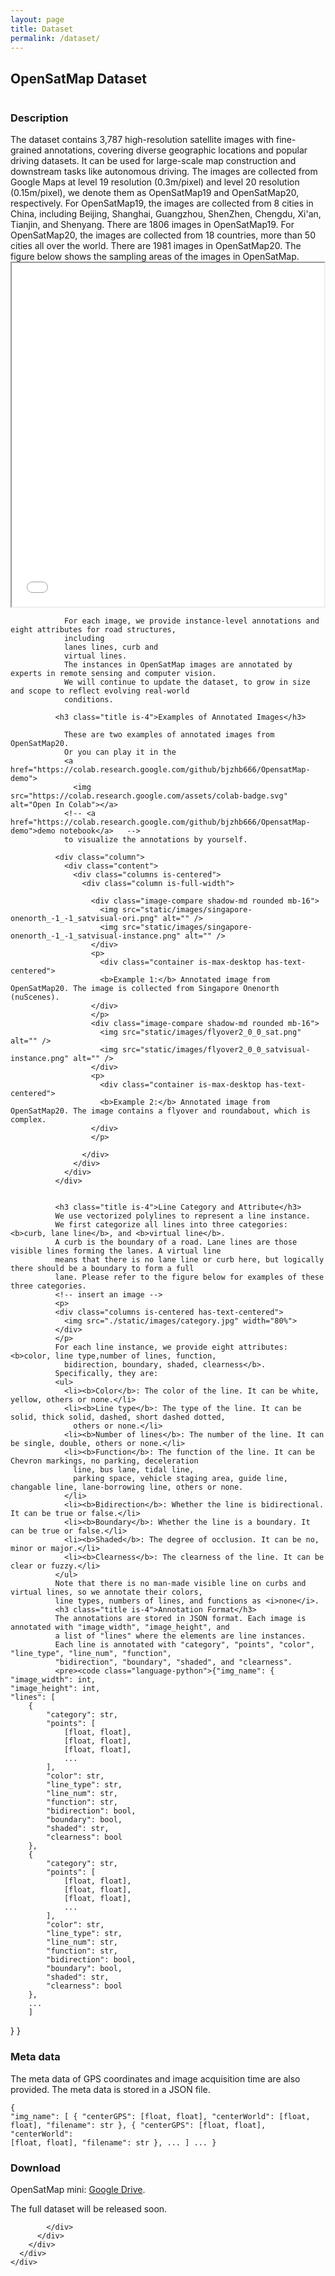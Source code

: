 ```yaml
---
layout: page
title: Dataset
permalink: /dataset/
---
```


<section class="section">
    <div class="container is-max-desktop has-text-centered">
      <h2 class="title is-3">OpenSatMap Dataset</h2>
      <div class="columns is-centered">
        <div class="column">
          <div class="content">
            <div class="content has-text-justified">
              <h3 class="title is-4"> Description</h3>
              The dataset contains 3,787 high-resolution satellite images with fine-grained annotations, covering
              diverse geographic locations and popular driving datasets.
              It can be used for large-scale map construction and downstream tasks like autonomous driving.
              The images are collected from Google Maps at level 19 resolution (0.3m/pixel) and level 20 resolution
              (0.15m/pixel), we denote them as OpenSatMap19 and OpenSatMap20, respectively.
              For OpenSatMap19, the images are collected from 8 cities in China, including Beijing, Shanghai, Guangzhou,
              ShenZhen, Chengdu, Xi'an, Tianjin, and Shenyang. There are 1806 images in OpenSatMap19.
              For OpenSatMap20, the images are collected from 18 countries, more than 50 cities all over the world.
              There are 1981 images in OpenSatMap20.
              The figure below shows the sampling areas of the images in OpenSatMap.
              <!-- 插入html -->
            <div class="columns is-centered">
              <iframe src="static/gps_points.html" width="800" height="550"></iframe>
            </div>
          
                For each image, we provide instance-level annotations and eight attributes for road structures,
                including
                lanes lines, curb and
                virtual lines.
                The instances in OpenSatMap images are annotated by experts in remote sensing and computer vision.
                We will continue to update the dataset, to grow in size and scope to reflect evolving real-world
                conditions.
         
              <h3 class="title is-4">Examples of Annotated Images</h3>

                These are two examples of annotated images from OpenSatMap20. 
                Or you can play it in the
                <a href="https://colab.research.google.com/github/bjzhb666/OpensatMap-demo">
                  <img src="https://colab.research.google.com/assets/colab-badge.svg" alt="Open In Colab"></a>
                <!-- <a href="https://colab.research.google.com/github/bjzhb666/OpensatMap-demo">demo notebook</a>   -->
                to visualize the annotations by yourself.
     
              <div class="column">
                <div class="content">
                  <div class="columns is-centered">
                    <div class="column is-full-width">

                      <div class="image-compare shadow-md rounded mb-16">
                        <img src="static/images/singapore-onenorth_-1_-1_satvisual-ori.png" alt="" />
                        <img src="static/images/singapore-onenorth_-1_-1_satvisual-instance.png" alt="" />
                      </div>
                      <p>
                        <div class="container is-max-desktop has-text-centered">
                        <b>Example 1:</b> Annotated image from OpenSatMap20. The image is collected from Singapore Onenorth (nuScenes).
                      </div>
                      </p>
                      <div class="image-compare shadow-md rounded mb-16">
                        <img src="static/images/flyover2_0_0_sat.png" alt="" />
                        <img src="static/images/flyover2_0_0_satvisual-instance.png" alt="" />
                      </div>
                      <p>
                        <div class="container is-max-desktop has-text-centered">
                        <b>Example 2:</b> Annotated image from OpenSatMap20. The image contains a flyover and roundabout, which is complex.
                      </div>
                      </p>

                    </div>
                  </div>
                </div>
              </div>

              
              <h3 class="title is-4">Line Category and Attribute</h3>
              We use vectorized polylines to represent a line instance.
              We first categorize all lines into three categories: <b>curb, lane line</b>, and <b>virtual line</b>.
              A curb is the boundary of a road. Lane lines are those visible lines forming the lanes. A virtual line
              means that there is no lane line or curb here, but logically there should be a boundary to form a full
              lane. Please refer to the figure below for examples of these three categories.
              <!-- insert an image -->
              <p>
              <div class="columns is-centered has-text-centered">
                <img src="./static/images/category.jpg" width="80%">
              </div>
              </p>
              For each line instance, we provide eight attributes: <b>color, line type,number of lines, function,
                bidirection, boundary, shaded, clearness</b>.
              Specifically, they are:
              <ul>
                <li><b>Color</b>: The color of the line. It can be white, yellow, others or none.</li>
                <li><b>Line type</b>: The type of the line. It can be solid, thick solid, dashed, short dashed dotted,
                  others or none.</li>
                <li><b>Number of lines</b>: The number of the line. It can be single, double, others or none.</li>
                <li><b>Function</b>: The function of the line. It can be Chevron markings, no parking, deceleration
                  line, bus lane, tidal line,
                  parking space, vehicle staging area, guide line, changable line, lane-borrowing line, others or none.
                </li>
                <li><b>Bidirection</b>: Whether the line is bidirectional. It can be true or false.</li>
                <li><b>Boundary</b>: Whether the line is a boundary. It can be true or false.</li>
                <li><b>Shaded</b>: The degree of occlusion. It can be no, minor or major.</li>
                <li><b>Clearness</b>: The clearness of the line. It can be clear or fuzzy.</li>
              </ul>
              Note that there is no man-made visible line on curbs and virtual lines, so we annotate their colors,
              line types, numbers of lines, and functions as <i>none</i>.
              <h3 class="title is-4">Annotation Format</h3>
              The annotations are stored in JSON format. Each image is annotated with "image_width", "image_height", and
              a list of "lines" where the elements are line instances.
              Each line is annotated with "category", "points", "color", "line_type", "line_num", "function",
              "bidirection", "boundary", "shaded", and "clearness".
              <pre><code class="language-python">{"img_name": {
    "image_width": int,
    "image_height": int,
    "lines": [
        {
            "category": str,
            "points": [
                [float, float],
                [float, float],
                [float, float], 
                ...
            ],
            "color": str,
            "line_type": str,
            "line_num": str,
            "function": str,
            "bidirection": bool,
            "boundary": bool,
            "shaded": str,
            "clearness": bool
        },
        {
            "category": str,
            "points": [
                [float, float],
                [float, float],
                [float, float], 
                ...
            ],
            "color": str,
            "line_type": str,
            "line_num": str,
            "function": str,
            "bidirection": bool,
            "boundary": bool,
            "shaded": str,
            "clearness": bool
        },
        ...
        ]
  }
}</code></pre>
              <h3 class="title is-4">Meta data</h3>
              The meta data of GPS coordinates and image acquisition time are also provided. The meta data is stored in
              a JSON file.
              <pre><code class="language-python">{
    "img_name": [
      {
        "centerGPS": [float, float],
        "centerWorld": [float, float],
        "filename": str
      },
      {
        "centerGPS": [float, float],
        "centerWorld": [float, float],
        "filename": str
      },
      ...
    ]
    ...
  }</code></pre>
              <h3 class="title is-4"> Download</h3>
              OpenSatMap mini: <a href="https://drive.google.com/drive/folders/1zKs-GV2aNobLDl6E17hTqy2L_WpNPkSb?usp=sharing">Google Drive</a>.
              <!-- , <a href="">Baidu Drive</a>, <a href="">Tencent Drive</a> -->
              <p>
                The full dataset will be released soon.
              </p>
              
            </div>
          </div>
        </div>
      </div>
    </div>
  </section>